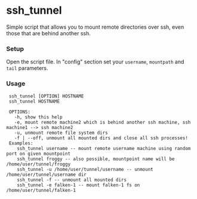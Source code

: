 # ssh_tunnel
Simple script that allows you to mount remote directories over ssh, even those that are behind another ssh.

### Setup
Open the script file. In "config" section set your `username`, `mountpath` and `tail` parameters.

### Usage
```
 ssh_tunnel [OPTION] HOSTNAME
 ssh_tunnel HOSTNAME
 
 OPTIONS: 
   -h, show this help
   -e, mount remote machine2 which is behind another ssh machine, ssh machine1 --> ssh machine2 
   -u, unmount remote file system dirs
   -f | --off, unmount all mounted dirs and close all ssh processes!
 Examples:
    ssh_tunnel username -- mount remote username machine using random port on given mountpoint
    ssh_tunnel froggy -- also possible, mountpoint name will be /home/user/tunnel/froggy
    ssh_tunnel -u /home/user/tunnel/username -- unmount /home/user/tunnel/username dir
    ssh_tunnel -f -- unmount all mounted dirs
    ssh_tunnel -e falken-1 -- mount falken-1 fs on /home/user/tunnel/falken-1
```
